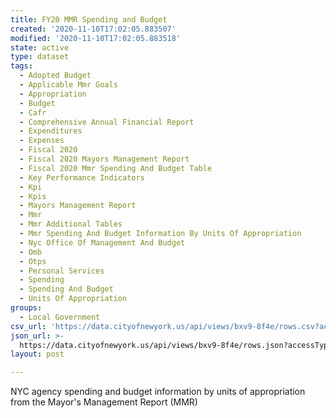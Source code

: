 ```yaml
---
title: FY20 MMR Spending and Budget
created: '2020-11-10T17:02:05.883507'
modified: '2020-11-10T17:02:05.883518'
state: active
type: dataset
tags:
  - Adopted Budget
  - Applicable Mmr Goals
  - Appropriation
  - Budget
  - Cafr
  - Comprehensive Annual Financial Report
  - Expenditures
  - Expenses
  - Fiscal 2020
  - Fiscal 2020 Mayors Management Report
  - Fiscal 2020 Mmr Spending And Budget Table
  - Key Performance Indicators
  - Kpi
  - Kpis
  - Mayors Management Report
  - Mmr
  - Mmr Additional Tables
  - Mmr Spending And Budget Information By Units Of Appropriation
  - Nyc Office Of Management And Budget
  - Omb
  - Otps
  - Personal Services
  - Spending
  - Spending And Budget
  - Units Of Appropriation
groups:
  - Local Government
csv_url: 'https://data.cityofnewyork.us/api/views/bxv9-8f4e/rows.csv?accessType=DOWNLOAD'
json_url: >-
  https://data.cityofnewyork.us/api/views/bxv9-8f4e/rows.json?accessType=DOWNLOAD
layout: post

---
```

NYC agency spending and budget information by units of appropriation from the 
Mayor's Management Report (MMR)
